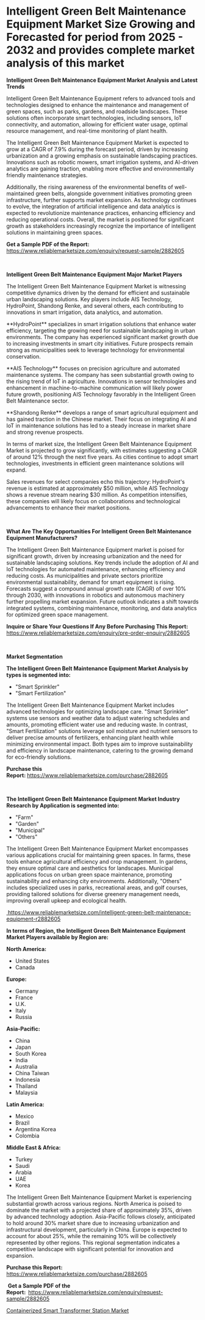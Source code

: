 <p><h1>Intelligent Green Belt Maintenance Equipment Market Size Growing and Forecasted for period from 2025 - 2032 and provides complete market analysis of this market</h1></p><p><strong>Intelligent Green Belt Maintenance Equipment Market Analysis and Latest Trends</strong></p>
<p><p>Intelligent Green Belt Maintenance Equipment refers to advanced tools and technologies designed to enhance the maintenance and management of green spaces, such as parks, gardens, and roadside landscapes. These solutions often incorporate smart technologies, including sensors, IoT connectivity, and automation, allowing for efficient water usage, optimal resource management, and real-time monitoring of plant health.</p><p>The Intelligent Green Belt Maintenance Equipment Market is expected to grow at a CAGR of 7.9% during the forecast period, driven by increasing urbanization and a growing emphasis on sustainable landscaping practices. Innovations such as robotic mowers, smart irrigation systems, and AI-driven analytics are gaining traction, enabling more effective and environmentally friendly maintenance strategies. </p><p>Additionally, the rising awareness of the environmental benefits of well-maintained green belts, alongside government initiatives promoting green infrastructure, further supports market expansion. As technology continues to evolve, the integration of artificial intelligence and data analytics is expected to revolutionize maintenance practices, enhancing efficiency and reducing operational costs. Overall, the market is positioned for significant growth as stakeholders increasingly recognize the importance of intelligent solutions in maintaining green spaces.</p></p>
<p><strong>Get a Sample PDF of the Report:&nbsp;</strong> <a href="https://www.reliablemarketsize.com/enquiry/request-sample/2882605?utm_campaign=1103&utm_medium=2&utm_source=Github&utm_content=ia&utm_term=13032025&utm_id=intelligent-green-belt-maintenance-equipment">https://www.reliablemarketsize.com/enquiry/request-sample/2882605</a></p>
<p>&nbsp;</p>
<p><strong>Intelligent Green Belt Maintenance Equipment Major Market Players</strong></p>
<p><p>The Intelligent Green Belt Maintenance Equipment Market is witnessing competitive dynamics driven by the demand for efficient and sustainable urban landscaping solutions. Key players include AIS Technology, HydroPoint, Shandong Renke, and several others, each contributing to innovations in smart irrigation, data analytics, and automation.</p><p>**HydroPoint** specializes in smart irrigation solutions that enhance water efficiency, targeting the growing need for sustainable landscaping in urban environments. The company has experienced significant market growth due to increasing investments in smart city initiatives. Future prospects remain strong as municipalities seek to leverage technology for environmental conservation.</p><p>**AIS Technology** focuses on precision agriculture and automated maintenance systems. The company has seen substantial growth owing to the rising trend of IoT in agriculture. Innovations in sensor technologies and enhancement in machine-to-machine communication will likely power future growth, positioning AIS Technology favorably in the Intelligent Green Belt Maintenance sector.</p><p>**Shandong Renke** develops a range of smart agricultural equipment and has gained traction in the Chinese market. Their focus on integrating AI and IoT in maintenance solutions has led to a steady increase in market share and strong revenue prospects.</p><p>In terms of market size, the Intelligent Green Belt Maintenance Equipment Market is projected to grow significantly, with estimates suggesting a CAGR of around 12% through the next five years. As cities continue to adopt smart technologies, investments in efficient green maintenance solutions will expand.</p><p>Sales revenues for select companies echo this trajectory: HydroPoint's revenue is estimated at approximately $50 million, while AIS Technology shows a revenue stream nearing $30 million. As competition intensifies, these companies will likely focus on collaborations and technological advancements to enhance their market positions.</p></p>
<p>&nbsp;</p>
<p><strong>What Are The Key Opportunities For Intelligent Green Belt Maintenance Equipment Manufacturers?</strong></p>
<p><p>The Intelligent Green Belt Maintenance Equipment market is poised for significant growth, driven by increasing urbanization and the need for sustainable landscaping solutions. Key trends include the adoption of AI and IoT technologies for automated maintenance, enhancing efficiency and reducing costs. As municipalities and private sectors prioritize environmental sustainability, demand for smart equipment is rising. Forecasts suggest a compound annual growth rate (CAGR) of over 10% through 2030, with innovations in robotics and autonomous machinery further propelling market expansion. Future outlook indicates a shift towards integrated systems, combining maintenance, monitoring, and data analytics for optimized green space management.</p></p>
<p><strong>Inquire or Share Your Questions If Any Before Purchasing This Report:</strong> <a href="https://www.reliablemarketsize.com/enquiry/pre-order-enquiry/2882605?utm_campaign=1103&utm_medium=2&utm_source=Github&utm_content=ia&utm_term=13032025&utm_id=intelligent-green-belt-maintenance-equipment">https://www.reliablemarketsize.com/enquiry/pre-order-enquiry/2882605</a></p>
<p>&nbsp;</p>
<p><strong>Market Segmentation</strong></p>
<p><strong>The Intelligent Green Belt Maintenance Equipment Market Analysis by types is segmented into:</strong></p>
<p><ul><li>"Smart Sprinkler"</li><li>"Smart Fertilization"</li></ul></p>
<p><p>The Intelligent Green Belt Maintenance Equipment Market includes advanced technologies for optimizing landscape care. "Smart Sprinkler" systems use sensors and weather data to adjust watering schedules and amounts, promoting efficient water use and reducing waste. In contrast, "Smart Fertilization" solutions leverage soil moisture and nutrient sensors to deliver precise amounts of fertilizers, enhancing plant health while minimizing environmental impact. Both types aim to improve sustainability and efficiency in landscape maintenance, catering to the growing demand for eco-friendly solutions.</p></p>
<p><strong>Purchase this Report:&nbsp;</strong><a href="https://www.reliablemarketsize.com/purchase/2882605?utm_campaign=1103&utm_medium=2&utm_source=Github&utm_content=ia&utm_term=13032025&utm_id=intelligent-green-belt-maintenance-equipment">https://www.reliablemarketsize.com/purchase/2882605</a></p>
<p>&nbsp;</p>
<p><strong>The Intelligent Green Belt Maintenance Equipment Market Industry Research by Application is segmented into:</strong></p>
<p><ul><li>"Farm"</li><li>"Garden"</li><li>"Municipal"</li><li>"Others"</li></ul></p>
<p><p>The Intelligent Green Belt Maintenance Equipment Market encompasses various applications crucial for maintaining green spaces. In farms, these tools enhance agricultural efficiency and crop management. In gardens, they ensure optimal care and aesthetics for landscapes. Municipal applications focus on urban green space maintenance, promoting sustainability and enhancing city environments. Additionally, "Others" includes specialized uses in parks, recreational areas, and golf courses, providing tailored solutions for diverse greenery management needs, improving overall upkeep and ecological health.</p></p>
<p><a href="https://www.reliablemarketsize.com/intelligent-green-belt-maintenance-equipment-r2882605?utm_campaign=1103&utm_medium=2&utm_source=Github&utm_content=ia&utm_term=13032025&utm_id=intelligent-green-belt-maintenance-equipment">&nbsp;https://www.reliablemarketsize.com/intelligent-green-belt-maintenance-equipment-r2882605</a></p>
<p><strong>In terms of Region, the Intelligent Green Belt Maintenance Equipment Market Players available by Region are:</strong></p>
<p>
    <p> <strong> North America: </strong>
        <ul>
            <li>United States</li>
            <li>Canada</li>
        </ul>
        </p> 
    <p> <strong> Europe: </strong>
        <ul>
            <li>Germany</li>
            <li>France</li>
            <li>U.K.</li>
            <li>Italy</li>
            <li>Russia</li>
        </ul>
        </p> 
    <p> <strong> Asia-Pacific: </strong>
        <ul>
            <li>China</li>
            <li>Japan</li>
            <li>South Korea</li>
            <li>India</li>
            <li>Australia</li>
            <li>China Taiwan</li>
            <li>Indonesia</li>
            <li>Thailand</li>
            <li>Malaysia</li>
        </ul>
        </p> 
    <p> <strong> Latin America: </strong>
        <ul>
            <li>Mexico</li>
            <li>Brazil</li>
            <li>Argentina Korea</li>
            <li>Colombia</li>
        </ul>
        </p> 
    <p> <strong> Middle East & Africa: </strong>
        <ul>
            <li>Turkey</li>
            <li>Saudi</li>
            <li>Arabia</li>
            <li>UAE</li>
            <li>Korea</li>
        </ul>
    </p>
    </p>
<p><p>The Intelligent Green Belt Maintenance Equipment Market is experiencing substantial growth across various regions. North America is poised to dominate the market with a projected share of approximately 35%, driven by advanced technology adoption. Asia-Pacific follows closely, anticipated to hold around 30% market share due to increasing urbanization and infrastructural development, particularly in China. Europe is expected to account for about 25%, while the remaining 10% will be collectively represented by other regions. This regional segmentation indicates a competitive landscape with significant potential for innovation and expansion.</p></p>
<p><strong>Purchase this Report: </strong><a href="https://www.reliablemarketsize.com/purchase/2882605?utm_campaign=1103&utm_medium=2&utm_source=Github&utm_content=ia&utm_term=13032025&utm_id=intelligent-green-belt-maintenance-equipment">https://www.reliablemarketsize.com/purchase/2882605</a></p>
<p>&nbsp;<strong>Get a Sample PDF of the Report:&nbsp;&nbsp;</strong><a href="https://www.reliablemarketsize.com/enquiry/request-sample/2882605?utm_campaign=1103&utm_medium=2&utm_source=Github&utm_content=ia&utm_term=13032025&utm_id=intelligent-green-belt-maintenance-equipment">https://www.reliablemarketsize.com/enquiry/request-sample/2882605</a></p>
<p><strong></strong></p>
<p><p><a href="https://github.com/julyju69/Market-Research-Report-List-6/blob/main/containerized-smart-transformer-station-market.md?utm_campaign=1103&utm_medium=2&utm_source=Github&utm_content=ia&utm_term=13032025&utm_id=intelligent-green-belt-maintenance-equipment">Containerized Smart Transformer Station Market</a></p></p>